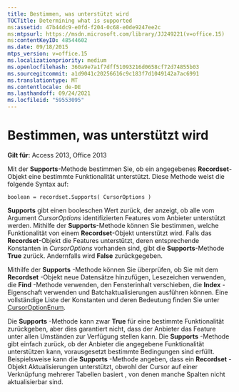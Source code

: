 ```yaml
---
title: Bestimmen, was unterstützt wird
TOCTitle: Determining what is supported
ms:assetid: 47b44dc9-e0fd-f204-0c68-e0de9247ee2c
ms:mtpsurl: https://msdn.microsoft.com/library/JJ249221(v=office.15)
ms:contentKeyID: 48544602
ms.date: 09/18/2015
mtps_version: v=office.15
ms.localizationpriority: medium
ms.openlocfilehash: 360a9e7a1f7dff51093216d0658cf72d74855b03
ms.sourcegitcommit: a1d9041c20256616c9c183f7d1049142a7ac6991
ms.translationtype: MT
ms.contentlocale: de-DE
ms.lasthandoff: 09/24/2021
ms.locfileid: "59553095"
---
```

# <a name="determining-what-is-supported"></a>Bestimmen, was unterstützt wird

**Gilt für**: Access 2013, Office 2013

Mit der **Supports**-Methode bestimmen Sie, ob ein angegebenes **Recordset**-Objekt eine bestimmte Funktionalität unterstützt. Diese Methode weist die folgende Syntax auf:

`boolean = recordset.Supports( CursorOptions )`

**Supports** gibt einen booleschen Wert zurück, der anzeigt, ob alle vom Argument *CursorOptions* identifizierten Features vom Anbieter unterstützt werden. Mithilfe der **Supports**-Methode können Sie bestimmen, welche Funktionalität von einem **Recordset**-Objekt unterstützt wird. Falls das **Recordset**-Objekt die Features unterstützt, deren entsprechende Konstanten in *CursorOptions* vorhanden sind, gibt die **Supports**-Methode **True** zurück. Andernfalls wird **False** zurückgegeben.

Mithilfe der **Supports** -Methode können Sie überprüfen, ob Sie mit dem **Recordset** -Objekt neue Datensätze hinzufügen, Lesezeichen verwenden, die **Find** -Methode verwenden, den Fensterinhalt verschieben, die **Index** -Eigenschaft verwenden und Batchaktualisierungen ausführen können. Eine vollständige Liste der Konstanten und deren Bedeutung finden Sie unter [CursorOptionEnum](cursoroptionenum.md).

Die **Supports** -Methode kann zwar **True** für eine bestimmte Funktionalität zurückgeben, aber dies garantiert nicht, dass der Anbieter das Feature unter allen Umständen zur Verfügung stellen kann. Die **Supports** -Methode gibt einfach zurück, ob der Anbieter die angegebene Funktionalität unterstützen kann, vorausgesetzt bestimmte Bedingungen sind erfüllt. Beispielsweise kann die **Supports** -Methode angeben, dass ein **Recordset** -Objekt Aktualisierungen unterstützt, obwohl der Cursor auf einer Verknüpfung mehrerer Tabellen basiert , von denen manche Spalten nicht aktualisierbar sind.

